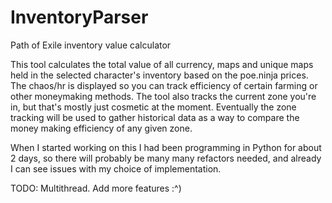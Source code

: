# InventoryParser
Path of Exile inventory value calculator

This tool calculates the total value of all currency, maps and unique maps held in the selected character's inventory based on the poe.ninja prices. The chaos/hr is displayed so you can track efficiency of certain farming or other moneymaking methods. The tool also tracks the current zone you're in, but that's mostly just cosmetic at the moment. Eventually the zone tracking will be used to gather historical data as a way to compare the money making efficiency of any given zone.

When I started working on this I had been programming in Python for about 2 days, so there will probably be many many refactors needed, and already I can see issues with my choice of implementation. 

TODO: Multithread. Add more features :^)

